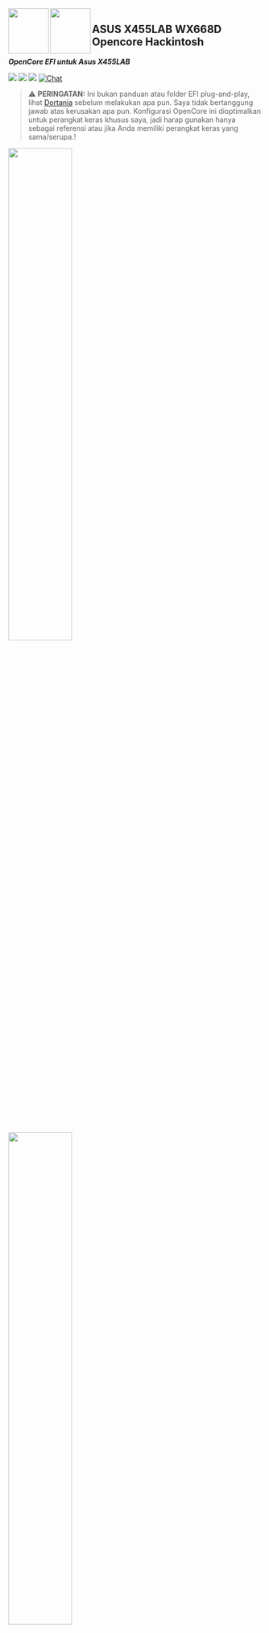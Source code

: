 <img align="left" width="80" height="90" src="https://user-images.githubusercontent.com/89202419/166133932-f82c08c0-5470-4135-afee-6e23591a8344.png#gh-light-mode-only">

<img align="left" width="80" height="90" src="https://user-images.githubusercontent.com/89202419/166133471-6976f2b1-1b2c-4263-924d-e10991507e30.png#gh-dark-mode-only">

## ASUS X455LAB WX668D Opencore Hackintosh

***OpenCore EFI untuk Asus X455LAB*** 





[![](https://img.shields.io/badge/Reposity-JaemanPratama-informational?style=flat&logo=apple&logoColor=white&color=9debeb)](https://github.com/JaemanPratama)
[![](https://img.shields.io/badge/Telegram-HackintoshLover-informational?style=flat&logo=telegram&logoColor=white&color=5fb659)](https://t.me/HackintoshLover)
[![](https://img.shields.io/badge/Facebook-HackintoshIndonesia-informational?style=flat&logo=facebook&logoColor=white&color=3a4dc9)](https://www.facebook.com/groups/hackintosh.indonesia)
[![Chat](https://img.shields.io/badge/Problem-Chat-blue.svg)](https://github.com/JaemanPratama/Hackintosh-Asus-X455LAB-SERIES/issues)

> :warning: **PERINGATAN:**
Ini bukan panduan atau folder EFI plug-and-play, lihat [Dortania](https://dortania.github.io/getting-started/) sebelum melakukan apa pun. Saya tidak bertanggung jawab atas kerusakan apa pun. Konfigurasi OpenCore ini dioptimalkan untuk perangkat keras khusus saya, jadi harap gunakan hanya sebagai referensi atau jika Anda memiliki perangkat keras yang sama/serupa.!

<img src="https://user-images.githubusercontent.com/89202419/166002855-8d96a3a2-bc06-4173-80f5-3c17eadb5c23.png#gh-light-mode-only" width="50%" height="50%">

<img src="https://user-images.githubusercontent.com/89202419/166133645-eeff932b-2be4-4542-a322-989122b623b4.png#gh-dark-mode-only" width="50%" height="50%">


```
Jika Anda memilih untuk menggunakan EFI ini, berarti Anda setuju untuk mengambil risiko menggunakan EFI ini
EFI ini bisa saja tidak stabil di laptop anda
Saya tidak bertanggung jawab atas kerugian yang disebabkan oleh penggunaan EFI ini
GUNAKAN DENGAN RISIKO ANDA SENDIRI !
```

### :mag_right: Akses Cepat
- [Koleksi Acpi](https://github.com/JaemanPratama/Hackintosh-Asus-X455LAB-SERIES/tree/main/ACPI)
  - [Hotpatch Acpi Opencore](https://github.com/jsassu20/OpenCore-HotPatching-Guide)
  - [Paduan Dortania Patch SSDT](https://dortania.github.io/Getting-Started-With-ACPI/ssdt-methods/ssdt-easy.html)
- [Aktifkan Fitur Touchpad](https://github.com/JaemanPratama/Hackintosh-Asus-X455LAB-SERIES/tree/main/Aktifkan%20Fitur%20Touchpad)
  - [Panduan Asli](https://osxlatitude.com/forums/topic/5966-details-about-the-smart-touchpad-driver-features/)
- [Cara Dual Boot Dengan Windows 10 / 11](https://github.com/JaemanPratama/Hackintosh-Asus-X455LAB-SERIES/tree/main/Dual%20Boot%20Windows%2010)
- [Tools Hackintosh](https://github.com/JaemanPratama/Hackintosh-Asus-X455LAB-SERIES/tree/main/Hackintosh%20Tools)
- [Tentang Keyboard](https://github.com/JaemanPratama/Hackintosh-Asus-X455LAB-SERIES/tree/main/Keyboard)
- [Paduan Singkat Installasi Hackintosh](https://github.com/JaemanPratama/Hackintosh-Asus-X455LAB-SERIES/tree/main/Panduan%20Instalasi)
  - [Panduan Asli Dortania](https://dortania.github.io/OpenCore-Install-Guide/)
- [Setelah Menginstall Hackintosh](https://github.com/JaemanPratama/Hackintosh-Asus-X455LAB-SERIES/tree/main/Post%20Installation)
  - [Lebih Lengkapnya](https://dortania.github.io/OpenCore-Post-Install/)
- [Score Test Benchmark](https://github.com/JaemanPratama/Hackintosh-Asus-X455LAB-SERIES/tree/main/Score%20Test%20Benchmark)


### ⚙️ Hardware :


| **Category**   | **Component**                 		
|----------------|--------------------------------------|
|**CPU**		       |2.0GHz Intel Core i3-5005U	 		            |										      
|**GPU**		       |Intel HD 5500				     		 										       |
|**RAM**         |4 + 2 GB 1600 MHz DDR3               		   |
|**SDD**         |MidasForce 256 GB SATA	 		                |
|**Layar**       |14 Inch HD LED	1366x768	 		               |										      
|**Wi-Fi/BT**    |AR9565/AR956X	  			     		                |	     
|**Bluetooth**   |3012	  			     		                         | 	  
|**Ethernet**    |Realtek RTL8111				 		                    |										      
|**Audio** 		    |Conexant CX20751/2				 		                 |
|**Input**       |PS2 Keyboard & ETD0108 Focaltech Touchpad |										      




### 🔊 Video dan Audio :  

| Feature                              | Status | Dependency          |
| :----------------------------------- | ------ | ------------------- |
| Akselerasi Grafis Penuh (QE/CI)      | ✅   | `WhateverGreen.kext`  |
| Port HDMI                            | ✅   | `WhateverGreen.kext`  |
| Kamera internal                      | ✅   | `SSDT-HCK.aml`            |
| DVD internal                         | ✅   | `SSDT-HCK.aml`            |
| Rekaman Audio                        | ✅   | `AppleALC.kext` dengan Layout ID = 28 dan `SSDT-HCK.aml`   |
| Pemutaran Audio                      | ✅   | `AppleALC.kext` dengan Layout ID = 28 dan `SSDT-HCK.aml`   |
| Pengalihan Output Headphone Otomatis | ✅   | `AppleALC.kext` dengan Layout ID = 28 dan `SSDT-HCK.aml`   |
| Port Audio.                          | ✅   | `AppleALC.kext` dengan Layout ID = 28 dan `SSDT-HCK.aml`   |


### 💡 Daya, Isi Daya, Tidur, dan Hibernasi :

| Feature                              | Status | Dependency.         |
| :----------------------------------- | ------ | ------------------- |
| Indikator Persentase Baterai         | ✅   | `ECEnabler.kext`            | 
| iGPU Power Management                | ✅   | `XCPM`, diaktifkan dengan [`SSDT-PM.aml`](https://github.com/Piker-Alpha/ssdtPRGen.sh) |
| XHCI Sleep                           | ✅   | `SSDT-HCK.aml` |  |   


### ᯤ Input/ Output :

| Feature                              | Status | Dependency          |
| :----------------------------------- | ------ | ------------------- |
| WiFi                                 | ✅   | `AirPortAtheros40.kext`  |
| Bluetooth                            | ✅   | `Ath3kBT.kext`  |
| Ethernet                             | ✅   | `RealtekRTL8111.kext`  |
| USB 2.0, USB 3.0                     | ✅   | `USBToolBox.kext`    |

### 🖥 Layar, TrackPad, dan Keyboard :

| Feature                              | Status | Dependency          |
| :----------------------------------- | ------ | ------------------- |
| Penyesuaian Kecerahan  | ✅  | `WhateverGreen.kext`, `SSDT-HCK.aml`|
| TrackPad               | ✅  | `ApplePS2SmartTouchPad.kext` |
| Papan Ketik bawaan     | ✅  | `ApplePS2SmartTouchPad.kext` |
| Multimedia Keys        | ✅  | `AsusFnKeys.kext`, `SSDT-HCK.aml`, `Patch OC`|

### 🔆 macOS Continuity :

| Feature                              | Status | Dependency          |
| :----------------------------------- | ------ | ------------------- |
| iCloud, iMessage, FaceTime           | ✅   | ID Apple yang Masuk Daftar Putih, SMBIOS yang Valid  |
| Time Machine                         | ✅   | Bawaan  |
| Night Vission                        | ✅   | Bawaan  |

### ☹️ Tidak Berfungsi :

| Feature                              | Status | Dependency          |
| :----------------------------------- | ------ | ------------------- |
| Airdrop                              | ❌   | Tidak berfungsi dengan wifi atheros. |
| Gesture MacOS                        | ❌   | Terjebak pada emulasi mouse. |
| Pembaca Kartu                        | ❌   | Tidak diuji. |
| Port VGA                             | ❌   | Tidak diuji. |



## :white_check_mark: Versi MacOS yang telah berhasil dijalankan:

- [x] Sierra (Tested, Opencore, Olarila, Installer) 
- `Tidak Direkomendasikan`
  - Wifi harus dipasang di S/L/E (system/library/extension) 
  - Tidak bisa sleep atau sleep terkadang gagal
- [x] High Sierra (Tested, Opencore, Olarila Installer) 
- `Tidak Direkomendasikan`
  - Wifi harus dipasang di S/L/E (system/library/extension)
  - Tidak bisa sleep atau sleep terkadang gagal
- [x] Mojave (Tested, Opencore, Online Installer)
- `Direkomendasikan`
- [x] Catalina (Tested, Opencore, Online Installer)
- `Direkomendasikan`
- [x] Bigsur (Tested, Opencore, Online Installer)
- `Direkomendasikan`
  - Bagi Pengguna wifi atheros bar menu wifi hanya menunjukkan  sinyal wifi lemah
- [x] Monterey (Tested, Opencore, Olarila Installer) 
- `Tidak Direkomendasikan`
  - Bagi Pengguna wifi atheros, wifi/bluetooth sudah tidak berjalan ( End Of Live )
  - Solusinya dengan mengganti kartu nirkabel yang didukung seperti wifi intel atau dongle wifi



## 💪 Peningkatan

### SSD MidasForce Sata 256 GB
Mengganti HDD dengan SSD agar meningkatkan Peforma dan Juga Drive boot utama untuk mesin ini

## 🔍 Konfigurasi Bios :

Bagian di bawah ini diadaptasi dari @asepms92 [Hackintosh-ASUS-A455LF-Notebook](https://github.com/asepms92/Hackintosh-ASUS-A455LF-Notebook/blob/master/README.md)

*  *Security* → Secure Boot → Disabled
*  *Intel* Virtualization → Enabled OK / Disabled jika Anda memiliki masalah
*  *VT-d* → Enabled
*  *Graphics Configuration* → DVMT Pre-Allocation → 64M / default 32M tetapi perlu tambalan 
*  *USB Configuration* → XHCI Pre-Boot Mode → Enabled / Smart Auto jika menggunakan perangkat EHCI
*  *SATA Mode* → AHCI
*  *Boot* → Launch CSM → Enabled or Disabled untuk Resolusi Boot OC

**Cara Memasuki Bios:**\
Tekan **F2** 


## 📔 Sedikit Catatan :

### 1. Kosmetik :

<details>
<summary>Otomatis boot dengan logo apple saat dinyalakan? </summary>

<img src="http://www.alecjacobson.com/weblog/media/apple-logo-startup-screen.gif" width="50%" height="50%">
</details>

**Setel showpicker = False**





<img src="https://user-images.githubusercontent.com/89202419/164737854-dd77acfc-0543-4d0b-a6cd-3a8ca1719744.png#gh-light-mode-only" width="50%" height="50%">


<img src="https://user-images.githubusercontent.com/89202419/166134177-b30b2d1f-63e8-4c20-a620-5a418d68fca7.png#gh-dark-mode-only" width="50%" height="50%">

<details>
<summary>Ingin menghilangkan versi opencore di menu boot picker? </summary>

<img src="https://user-images.githubusercontent.com/89202419/181296062-524b626f-3fd0-4cbb-822d-449bcae30283.png" width="50%" height="50%">
</details>

**Hapus centang bagian ini**

<img src="https://user-images.githubusercontent.com/89202419/181296721-49d2ee6e-f447-4c4c-b686-452ca4edd828.png" width="50%" height="50%">

### 2. Catatan Pengguna Wifi Atheros :

<details>
<summary>MacOS Monterey</summary>

**Jika Model Wifi anda masih menggunakan seri atheros, Anda harus menonaktifkan kext HS80211Family.kext, WifiLocFix.kext, AirPortAtheros40.kext, Ath3kBT.kext karena model wifi seri atheros tidak akan berfungsi di monterey**

<img width="100%" height="100%" src="https://user-images.githubusercontent.com/89202419/175806528-6b31dcf2-0a6e-4b21-8c1f-455a86fc3728.png">
</details>

<details>
<summary>MacOS High Sierra</summary>

#### download Kext di video youtube ini https://www.youtube.com/watch?v=RBszAlDaK84 Dan Pasang Menggunakan KextUtility 
</details>

### Legalitas Hackintosh :

Menurut Apple Inc., menggunakan EFI ini untuk menjalankan macOS atau OSX pada komputer non-Apple yang dikenal sebagai "Hackintosh" adalah ilegal, menurut [Digital Millenium Copyright Act](https://www.copyright.gov/dmca/). Selain itu, membuat komputer "Hackintosh" melanggar [Software License Agreement](https://www.apple.com/legal/sla/docs/macOSMonterey.pdf) atau sistem operasi apa pun dalam System OSX.

Jika Anda menggunakan EFI ini untuk penggunaan komersial atau publik, Anda dapat ditangkap oleh lembaga penegak hukum setempat atau dituntut oleh Apple Inc. **EFI ini hanya untuk penggunaan pendidikan**.


## :man_facepalming: **Masalah Luar Biasa**

### Membuat touchpad dan keyboard benar benar berfungsi :

~~Saya telah memperhatikan masalah ini akhir-akhir ini di mana touchpad dan keyboard berhenti bekerja (not respond), Lalu saat layar laptop tidur akan kembali touchpad tombol akan bekerja kembali. Masih mencoba mencari solusi di luar sana.~~

Masalah Terselesaikan \
**Dengan mengedit info.plist pada kext appleps2smarttouchpad**
 
### Membuat kecepatan wifi benar benar berfungsi seperti aslinya :

Setelah Wifi bekerja di mesin saya, masalah terbesar bagi saya adalah membuat kecepatan wifi benar-benar berfungsi seperti aslinya.</summary>

<details>
<summary>Lebih Lanjut</summary>
<img align="right" src="https://user-images.githubusercontent.com/89202419/179365367-dab51a58-9fed-40ac-a65a-4f5e73d84223.png">

Sinyal bar di mojave kuat 

<img align="right" src="https://user-images.githubusercontent.com/89202419/169350954-1e9dd13f-6408-4b7a-88e7-631ad1cce277.png">


Sinyal bar di bigsur lemah 

Solusi Terbaik adalah dengan membeli dongle Wi-Fi USB atau kartu nirkabel yang didukung
</details>
 
### Memaksakan mematikan bluetooth :
Saya telah berjuang untuk waktu yang lama agar Bluetooth berfungsi di laptop ini. Hal yang akhirnya berhasil bagi saya adalah menambahkan Kext Ath3BT.kext dan IOath3kfrmwr.kext Tetapi jika terlalu memaksakan Mematikan Bluetooth di Prefensi System itu akan membuat bluetooth tidak terdeteksi solusinya adalah membuat laptop tidur dan itu akan membuat bluetooth bekerja kembali


<details>
<summary>Lebih Lanjut</summary>
<img align="right" src="https://user-images.githubusercontent.com/89202419/169351491-c236bd1b-2c77-4249-8897-bc018b2351ec.png">

**Peringatan Ath3kBTInjector :**

```
kext ini memiliki cacat kecil: jika Anda ingin mengaktifkan / menonaktifkan Bluetooth, 
Anda harus mematikan Wi-Fi terlebih dahulu.  
Ath3kBTInjector dapat dihindari,
bagi mereka yang tidak keberatan tombol On/off bluetooth berwarna abu - abu,
di Bluetooth PrefPane.
``` 
</details>

### HDMI mungkin tidak berfungsi saat pertama kali Anda mencolokkannya

~~Anda harus memasangnya kembali, atau menutup tutupnya selama sekitar lima detik dan membuka kembali tutupnya~~

Masalah Terselesaikan \
Diperbaiki Pada EFI OC BigSur Release

### Airplay

Fitur airplay tidak berfungsi di MacOS Bigsur

### Tombol Kunci FN 

Tidak semua tombol kunci FN berfungsi, seperti FN + F8 dan FN + F9
 
### ℹ️ Informasi System :

<details>
<summary>Grafik / Tampilan </summary>

![Jepretan Layar 2021-12-27 pukul 23 44 52](https://user-images.githubusercontent.com/89202419/147491857-3c882c6c-b7ac-4bac-9833-eaf0817c86dc.png)
</details>


<details>
<summary>Kamera </summary>
 
![Jepretan Layar 2021-12-27 pukul 23 44 58](https://user-images.githubusercontent.com/89202419/147491928-7bca1e1a-a9d6-45fc-bc2a-e12673a6b8d1.png)
</details>


<details>
<summary>Kartu Ethernet </summary>

![Jepretan Layar 2021-12-27 pukul 23 45 03](https://user-images.githubusercontent.com/89202419/147492008-321e210b-65a5-4b74-81fc-48b50abeb192.png)
</details>


<details>
<summary>Baterai / Daya </summary>

![Jepretan Layar 2021-12-27 pukul 23 44 44](https://user-images.githubusercontent.com/89202419/147492106-0a551d3a-a528-4280-a414-7035addb199e.png)
</details>


<details>
<summary>PCI </summary>

![Jepretan Layar 2021-12-27 pukul 23 45 45](https://user-images.githubusercontent.com/89202419/147492205-0af77aca-f86e-4cb4-8be7-b21a13ef07d5.png)
</details>


<details>
<summary>Pembakaran Disk </summary>
 
![Jepretan Layar 2021-12-27 pukul 23 45 51](https://user-images.githubusercontent.com/89202419/147492289-afb6441d-eb83-4ea4-9454-974ebe401ed1.png)
</details>


<details>
<summary>Audio </summary>

![Jepretan Layar 2021-12-27 pukul 23 59 12](https://user-images.githubusercontent.com/89202419/147492438-21f726ad-d471-4920-aac3-7f43e55dfce3.png)
</details>


<details>
<summary>Sata / Sata Express </summary>

![Jepretan Layar 2021-12-27 pukul 23 46 00](https://user-images.githubusercontent.com/89202419/147492671-71d7eabe-74dc-4fe8-8d43-9f51c81643a4.png)
</details>


<details>
<summary>USB </summary>
 
![Jepretan Layar 2021-12-27 pukul 23 46 13](https://user-images.githubusercontent.com/89202419/147492769-03435186-0457-4bb0-a424-59207f3edd94.png)
</details>


<details>
<summary>Jaringan </summary>

![Jepretan Layar 2021-12-27 pukul 23 46 28](https://user-images.githubusercontent.com/89202419/147492937-5a2e7f71-6fdd-4d87-8928-a391dcd0012e.png)
</details>

<details>
<summary>Sensor </summary>

![Jepretan Layar 2021-12-27 pukul 23 46 41](https://user-images.githubusercontent.com/89202419/147492965-22924fc8-1c60-4e10-8d64-36c916405619.png)
</details>

 
<details>
<summary>Intel Power Gadget </summary>

![Jepretan Layar 2021-12-28 pukul 00 16 44](https://user-images.githubusercontent.com/89202419/147493552-0edde29c-ee4f-4f00-9b6b-3a1ec7e43e93.png)
</details>
 

 ### 🙏 Terimakasih Kepada :

- [Acidanthera](https://github.com/acidanthera)
- [Rehabman](https://github.com/RehabMan)
- [EmlyDinesh](https://github.com/EMlyDinEsHMG)
- [InsanelyMac](https://www.insanelymac.com)
- [Olarila](http://olarila.com)
- [OSXLatitude](https://osxlatitude.com)
- [Hackintosh Lover](https://t.me/HackintoshLover)
- [Hackintosh Indonesia](https://id-id.facebook.com/groups/hackintosh.indonesia/)
- [asepms92](https://github.com/asepms92)
- [zacharyrs](https://github.com/zacharyrs/GL551JW-Hackintosh)
- [Google](google.com)
- [Reddit](https://www.reddit.com/r/hackintosh/)
- Dan Developer Lainnya


